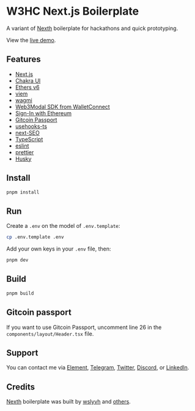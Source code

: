 # W3HC Next.js Boilerplate

A variant of [Nexth](https://github.com/wslyvh/nexth/) boilerplate for hackathons and quick prototyping.

View the [live demo](https://w3hc-nextjs-boilerplate.netlify.app).

## Features

- [Next.js](https://nextjs.org/docs)
- [Chakra UI](https://chakra-ui.com/)
- [Ethers v6](https://docs.ethers.org/v6/)
- [viem](https://viem.sh/)
- [wagmi](https://wagmi.sh/)
- [Web3Modal SDK from WalletConnect](https://docs.walletconnect.com/)
- [Sign-In with Ethereum](https://www.login.xyz/)
- [Gitcoin Passport](https://docs.passport.gitcoin.co/)
- [usehooks-ts](https://usehooks-ts.com/)
- [next-SEO](https://github.com/garmeeh/next-seo)
- [TypeScript](https://www.typescriptlang.org/)
- [eslint](https://eslint.org/)
- [prettier](https://prettier.io/)
- [Husky](https://typicode.github.io/husky/)

## Install

```bash
pnpm install
```

## Run

Create a `.env` on the model of `.env.template`:

```sh
cp .env.template .env
```

Add your own keys in your `.env` file, then:

```bash
pnpm dev
```

## Build

```bash
pnpm build
```

## Gitcoin passport

If you want to use Gitcoin Passport, uncomment line 26 in the `components/layout/Header.tsx` file.

## Support

You can contact me via [Element](https://matrix.to/#/@julienbrg:matrix.org), [Telegram](https://t.me/julienbrg), [Twitter](https://twitter.com/julienbrg), [Discord](https://discord.gg/uSxzJp3J76), or [LinkedIn](https://www.linkedin.com/in/julienberanger/).

## Credits

[Nexth](https://github.com/wslyvh/nexth/) boilerplate was built by [wslyvh](https://github.com/wslyvh) and [others](https://github.com/wslyvh/nexth/graphs/contributors).
